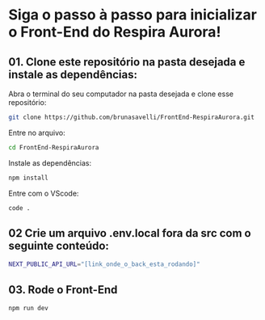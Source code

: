 # Siga o passo à passo para inicializar o Front-End do Respira Aurora!

## 01. Clone este repositório na pasta desejada e instale as dependências:
Abra o terminal do seu computador na pasta desejada e clone esse repositório:
```bash
git clone https://github.com/brunasavelli/FrontEnd-RespiraAurora.git
```

Entre no arquivo:
```bash
cd FrontEnd-RespiraAurora
```

Instale as dependências:
```bash
npm install
```

Entre com o VScode:
```bash
code .
```

## 02 Crie um arquivo .env.local fora da src com o seguinte conteúdo:
```bash
NEXT_PUBLIC_API_URL="[link_onde_o_back_esta_rodando]"
```

## 03. Rode o Front-End
```bash
npm run dev
```
